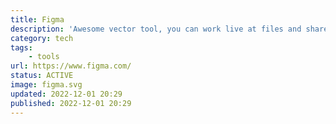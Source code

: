 ```yaml
---
title: Figma
description: 'Awesome vector tool, you can work live at files and share them easily.'
category: tech
tags:
    - tools
url: https://www.figma.com/
status: ACTIVE
image: figma.svg
updated: 2022-12-01 20:29
published: 2022-12-01 20:29
---
```

